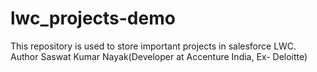 # lwc_projects-demo
This repository is used to store important projects in salesforce LWC.
Author Saswat Kumar Nayak(Developer at Accenture India, Ex- Deloitte)
